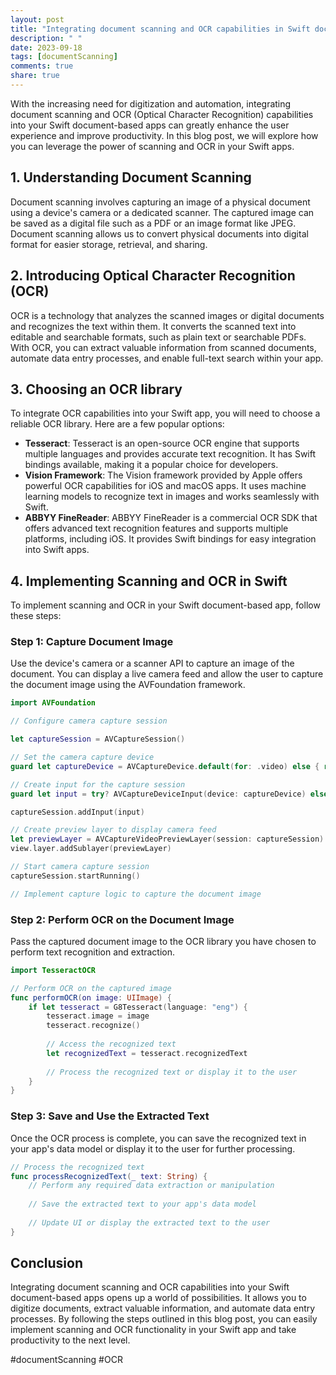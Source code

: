 ```yaml
---
layout: post
title: "Integrating document scanning and OCR capabilities in Swift document-based apps"
description: " "
date: 2023-09-18
tags: [documentScanning]
comments: true
share: true
---
```


With the increasing need for digitization and automation, integrating document scanning and OCR (Optical Character Recognition) capabilities into your Swift document-based apps can greatly enhance the user experience and improve productivity. In this blog post, we will explore how you can leverage the power of scanning and OCR in your Swift apps.

## 1. Understanding Document Scanning

Document scanning involves capturing an image of a physical document using a device's camera or a dedicated scanner. The captured image can be saved as a digital file such as a PDF or an image format like JPEG. Document scanning allows us to convert physical documents into digital format for easier storage, retrieval, and sharing.

## 2. Introducing Optical Character Recognition (OCR)

OCR is a technology that analyzes the scanned images or digital documents and recognizes the text within them. It converts the scanned text into editable and searchable formats, such as plain text or searchable PDFs. With OCR, you can extract valuable information from scanned documents, automate data entry processes, and enable full-text search within your app.

## 3. Choosing an OCR library

To integrate OCR capabilities into your Swift app, you will need to choose a reliable OCR library. Here are a few popular options:

- **Tesseract**: Tesseract is an open-source OCR engine that supports multiple languages and provides accurate text recognition. It has Swift bindings available, making it a popular choice for developers.
- **Vision Framework**: The Vision framework provided by Apple offers powerful OCR capabilities for iOS and macOS apps. It uses machine learning models to recognize text in images and works seamlessly with Swift.
- **ABBYY FineReader**: ABBYY FineReader is a commercial OCR SDK that offers advanced text recognition features and supports multiple platforms, including iOS. It provides Swift bindings for easy integration into Swift apps.

## 4. Implementing Scanning and OCR in Swift

To implement scanning and OCR in your Swift document-based app, follow these steps:

### Step 1: Capture Document Image

Use the device's camera or a scanner API to capture an image of the document. You can display a live camera feed and allow the user to capture the document image using the AVFoundation framework.

```swift
import AVFoundation

// Configure camera capture session

let captureSession = AVCaptureSession()

// Set the camera capture device
guard let captureDevice = AVCaptureDevice.default(for: .video) else { return }

// Create input for the capture session
guard let input = try? AVCaptureDeviceInput(device: captureDevice) else { return }

captureSession.addInput(input)

// Create preview layer to display camera feed
let previewLayer = AVCaptureVideoPreviewLayer(session: captureSession)
view.layer.addSublayer(previewLayer)

// Start camera capture session
captureSession.startRunning()

// Implement capture logic to capture the document image
```

### Step 2: Perform OCR on the Document Image

Pass the captured document image to the OCR library you have chosen to perform text recognition and extraction.

```swift
import TesseractOCR

// Perform OCR on the captured image
func performOCR(on image: UIImage) {
    if let tesseract = G8Tesseract(language: "eng") {
        tesseract.image = image
        tesseract.recognize()
        
        // Access the recognized text
        let recognizedText = tesseract.recognizedText
        
        // Process the recognized text or display it to the user
    }
}
```

### Step 3: Save and Use the Extracted Text

Once the OCR process is complete, you can save the recognized text in your app's data model or display it to the user for further processing.

```swift
// Process the recognized text
func processRecognizedText(_ text: String) {
    // Perform any required data extraction or manipulation
    
    // Save the extracted text to your app's data model
    
    // Update UI or display the extracted text to the user
}
```

## Conclusion

Integrating document scanning and OCR capabilities into your Swift document-based apps opens up a world of possibilities. It allows you to digitize documents, extract valuable information, and automate data entry processes. By following the steps outlined in this blog post, you can easily implement scanning and OCR functionality in your Swift app and take productivity to the next level.

#documentScanning #OCR
